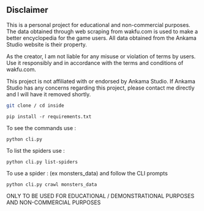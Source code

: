 ## Disclaimer

This is a personal project for educational and non-commercial purposes. The data obtained through web scraping from wakfu.com is used to make a better encyclopedia for the game users.
All data obtained from the Ankama Studio website is their property.

As the creator, I am not liable for any misuse or violation of terms by users. Use it responsibly and in accordance with the terms and conditions of wakfu.com.

This project is not affiliated with or endorsed by Ankama Studio.
If Ankama Studio has any concerns regarding this project, please contact me directly and I will have it removed shortly.


``` bash
git clone / cd inside
```
```
pip install -r requirements.txt
```
To see the commands use :
```
python cli.py 
```
To list the spiders use :
```
python cli.py list-spiders 
```
To use a spider : (ex monsters_data) and follow the CLI prompts
```
python cli.py crawl monsters_data
```
ONLY TO BE USED FOR EDUCATIONAL / DEMONSTRATIONAL PURPOSES AND NON-COMMERCIAL PURPOSES
